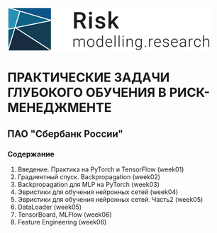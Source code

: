 ![Alt text](readme_data/risk_research.png?raw=true "Title")
# ПРАКТИЧЕСКИЕ ЗАДАЧИ ГЛУБОКОГО ОБУЧЕНИЯ В РИСК-МЕНЕДЖМЕНТЕ
## ПАО "Сбербанк России"

### Содержание

1. Введение. Практика на PyTorch и TensorFlow (week01)
2. Градиентный спуск. Backpropagation (week02)
3. Backpropagation для MLP на PyTorch (week03)
4. Эвристики для обучения нейронных сетей (week04)
5. Эвристики для обучения нейронных сетей. Часть2 (week05)
6. DataLoader (week05)
7. TensorBoard, MLFlow (week06)
8. Feature Engineering (week06)